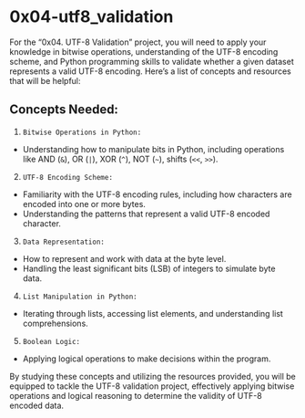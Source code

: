 # 0x04-utf8_validation
For the “0x04. UTF-8 Validation” project, you will need to apply your knowledge in bitwise operations, understanding of the UTF-8 encoding scheme, and Python programming skills to validate whether a given dataset represents a valid UTF-8 encoding. Here’s a list of concepts and resources that will be helpful:
## Concepts Needed:

1. `Bitwise Operations in Python:`
* Understanding how to manipulate bits in Python, including operations like AND (`&`), OR (`|`), XOR (`^`), NOT (`~`), shifts (`<<`, `>>`).

2. `UTF-8 Encoding Scheme:`
* Familiarity with the UTF-8 encoding rules, including how characters are encoded into one or more bytes.
* Understanding the patterns that represent a valid UTF-8 encoded character.

3. `Data Representation:`
* How to represent and work with data at the byte level.
* Handling the least significant bits (LSB) of integers to simulate byte data.

4. `List Manipulation in Python:`
* Iterating through lists, accessing list elements, and understanding list comprehensions.

5. `Boolean Logic:`
* Applying logical operations to make decisions within the program.

By studying these concepts and utilizing the resources provided, you will be equipped to tackle the UTF-8 validation project, effectively applying bitwise operations and logical reasoning to determine the validity of UTF-8 encoded data.
